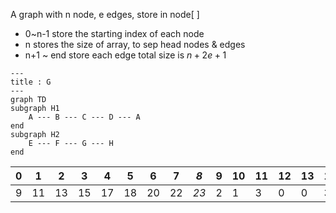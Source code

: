 A graph with n node, e edges, store in node\[ \]
* 0~n-1 store  the starting index of each node
* n stores the size of array, to sep head nodes & edges
* n+1 ~ end store each edge
total size is $n + 2e + 1$

```mermaid
---
title : G
---
graph TD
subgraph H1
	A --- B --- C --- D --- A
end
subgraph H2
	E --- F --- G --- H
end
```
| 0| 1| 2| 3| 4| 5| 6| 7| *8*| 9|10|11|12|13|14|15|16|17|18|19|20|21|22|
|--|--|--|--|--|--|--|--|--|--|--|--|--|--|--|--|--|--|--|--|--|--|--|
| 9|11|13|15|17|18|20|22|*23*| 2| 1| 3| 0| 0| 3| 1| 2| 5| 6| 4| 5| 7| 6|

